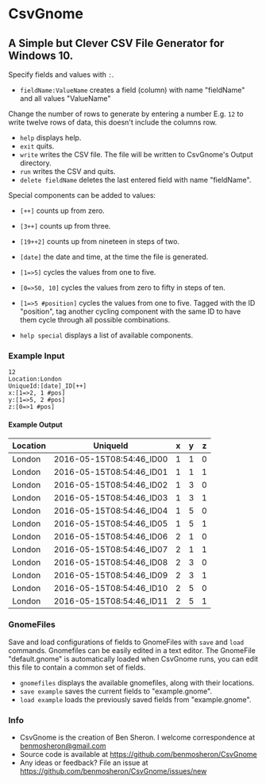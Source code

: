 # CsvGnome

## A Simple but Clever CSV File Generator for Windows 10.

Specify fields and values with ```:```.

* ```fieldName:ValueName``` creates a field (column) with name "fieldName" and all values "ValueName"

Change the number of rows to generate by entering a number E.g. ```12``` to write twelve rows of data, this doesn't include the columns row.

* ```help``` displays help.
* ```exit``` quits.
* ```write``` writes the CSV file. The file will be written to CsvGnome's Output directory.
* ```run``` writes the CSV and quits.
* ```delete fieldName``` deletes the last entered field with name "fieldName".

Special components can be added to values:
* ```[++]``` counts up from zero.
* ```[3++]``` counts up from three.
* ```[19++2]``` counts up from nineteen in steps of two.
* ```[date]``` the date and time, at the time the file is generated.
* ```[1=>5]``` cycles the values from one to five.
* ```[0=>50, 10]``` cycles the values from zero to fifty in steps of ten.
* ```[1=>5 #position]``` cycles the values from one to five. Tagged with the ID "position", tag another cycling component with the same ID to have them cycle through all possible combinations.


* ```help special``` displays a list of available components.


### Example Input
```
12
Location:London
UniqueId:[date]_ID[++]
x:[1=>2, 1 #pos]
y:[1=>5, 2 #pos]
z:[0=>1 #pos]
```

#### Example Output

|Location|UniqueId|x|y|z|
|--------|--------|---|---|---|
|London|2016-05-15T08:54:46_ID00|1|1|0|
|London|2016-05-15T08:54:46_ID01|1|1|1|
|London|2016-05-15T08:54:46_ID02|1|3|0|
|London|2016-05-15T08:54:46_ID03|1|3|1|
|London|2016-05-15T08:54:46_ID04|1|5|0|
|London|2016-05-15T08:54:46_ID05|1|5|1|
|London|2016-05-15T08:54:46_ID06|2|1|0|
|London|2016-05-15T08:54:46_ID07|2|1|1|
|London|2016-05-15T08:54:46_ID08|2|3|0|
|London|2016-05-15T08:54:46_ID09|2|3|1|
|London|2016-05-15T08:54:46_ID10|2|5|0|
|London|2016-05-15T08:54:46_ID11|2|5|1|


### GnomeFiles

Save and load configurations of fields to GnomeFiles with ```save``` and ```load``` commands. Gnomefiles can be easily edited in a text editor. The GnomeFile "default.gnome" is automatically loaded when CsvGnome runs, you can edit this file to contain a common set of fields.

* ```gnomefiles``` displays the available gnomefiles, along with their locations.
* ```save example``` saves the current fields to "example.gnome".
* ```load example``` loads the previously saved fields from "example.gnome".

### Info

* CsvGnome is the creation of Ben Sheron. I welcome correspondence at benmosheron@gmail.com
* Source code is available at https://github.com/benmosheron/CsvGnome
* Any ideas or feedback? File an issue at https://github.com/benmosheron/CsvGnome/issues/new
